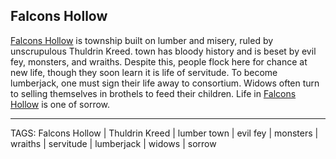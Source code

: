 ## Falcons Hollow

[Falcons Hollow](.md) is township built on lumber and misery, ruled by unscrupulous Thuldrin Kreed. town has bloody history and is beset by evil fey, monsters, and wraiths. Despite this, people flock here for chance at new life, though they soon learn it is life of servitude. To become lumberjack, one must sign their life away to consortium. Widows often turn to selling themselves in brothels to feed their children. Life in [Falcons Hollow](.md) is one of sorrow.

---
TAGS: Falcons Hollow | Thuldrin Kreed | lumber town | evil fey | monsters | wraiths | servitude | lumberjack | widows | sorrow

